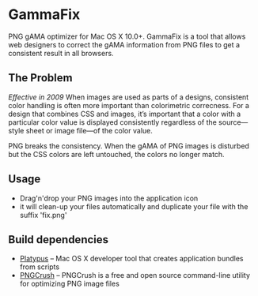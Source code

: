 # GammaFix

PNG gAMA optimizer for Mac OS X 10.0+.
GammaFix is a tool that allows web designers to correct the gAMA information from PNG files to get a consistent result in all browsers.

## The Problem
*Effective in 2009*
When images are used as parts of a designs, consistent color handling is often more important than colorimetric correcness. For a design that combines CSS and images, it’s important that a color with a particular color value is displayed consistently regardless of the source—style sheet or image file—of the color value.

PNG breaks the consistency. When the gAMA of PNG images is disturbed but the CSS colors are left untouched, the colors no longer match.

## Usage
- Drag'n'drop your PNG images into the application icon
- it will clean-up your files automatically and duplicate your file with the suffix 'fix.png'

## Build dependencies
- [Platypus](http://sveinbjorn.org/platypus) – Mac OS X developer tool that creates application bundles from scripts
- [PNGCrush](http://pmt.sourceforge.net/pngcrush) – PNGCrush is a free and open source command-line utility for optimizing PNG image files
